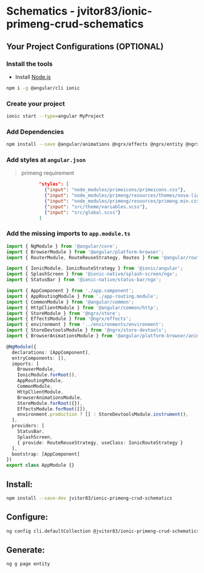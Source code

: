 # Schematics - jvitor83/ionic-primeng-crud-schematics

## Your Project Configurations (OPTIONAL)

### Install the tools
- Install [Node.js](https://nodejs.org/en/download/)
```bash
npm i -g @angular/cli ionic
```

### Create your project
```bash
ionic start --type=angular MyProject
```

### Add Dependencies
```bash
npm install --save @angular/animations @ngrx/effects @ngrx/entity @ngrx/store @ngrx/store-devtools ngrx-data primeng primeicons
```

### Add styles at `angular.json`
> primeng requirement
```json
            "styles": [ 
              {"input": "node_modules/primeicons/primeicons.css"},
              {"input": "node_modules/primeng/resources/themes/nova-light/theme.css"},
              {"input": "node_modules/primeng/resources/primeng.min.css"},
              {"input": "src/theme/variables.scss"},
              {"input": "src/global.scss"}
            ]
```

### Add the missing imports to `app.module.ts`
```typescript
import { NgModule } from '@angular/core';
import { BrowserModule } from '@angular/platform-browser';
import { RouterModule, RouteReuseStrategy, Routes } from '@angular/router';

import { IonicModule, IonicRouteStrategy } from '@ionic/angular';
import { SplashScreen } from '@ionic-native/splash-screen/ngx';
import { StatusBar } from '@ionic-native/status-bar/ngx';

import { AppComponent } from './app.component';
import { AppRoutingModule } from './app-routing.module';
import { CommonModule } from '@angular/common';
import { HttpClientModule } from '@angular/common/http';
import { StoreModule } from '@ngrx/store';
import { EffectsModule } from '@ngrx/effects';
import { environment } from '../environments/environment';
import { StoreDevtoolsModule } from '@ngrx/store-devtools';
import { BrowserAnimationsModule } from '@angular/platform-browser/animations';

@NgModule({
  declarations: [AppComponent],
  entryComponents: [],
  imports: [
    BrowserModule,
    IonicModule.forRoot(),
    AppRoutingModule,
    CommonModule,
    HttpClientModule,
    BrowserAnimationsModule,
    StoreModule.forRoot({}),
    EffectsModule.forRoot([]),
    environment.production ? [] : StoreDevtoolsModule.instrument(),
  ],
  providers: [
    StatusBar,
    SplashScreen,
    { provide: RouteReuseStrategy, useClass: IonicRouteStrategy }
  ],
  bootstrap: [AppComponent]
})
export class AppModule {}

```

## Install:
```bash
npm install --save-dev jvitor83/ionic-primeng-crud-schematics
```

## Configure:
```bash
ng config cli.defaultCollection @jvitor83/ionic-primeng-crud-schematics
```

## Generate:
```bash
ng g page entity
```
